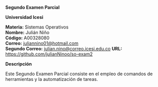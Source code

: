 **Segundo Examen Parcial**  

**Universidad Icesi**  

**Materia:** Sistemas Operativos  
**Nombre:** Julián Niño  
**Código:** A00328080  
**Correo:** juliannino01@hotmail.com  
**Segundo Correo:** julian.nino@correo.icesi.edu.co
**URL:** https://github.com/julianNinoo/so-exam2  


**Descripción**  

Este Segundo Examen Parcial consiste en el empleo de comandos de herramientas y la automatización de tareas.  





